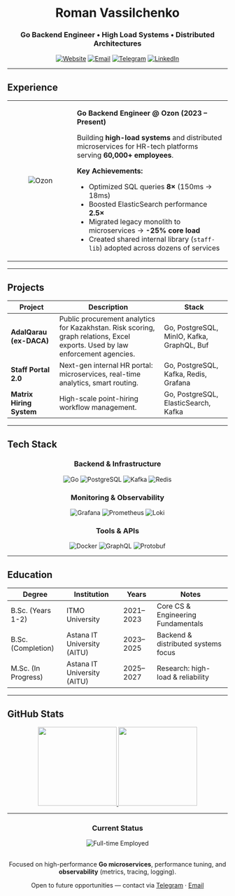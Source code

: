 <div align="center">

# Roman Vassilchenko

### Go Backend Engineer • High Load Systems • Distributed Architectures

[![Website](https://img.shields.io/badge/Website-romanv.dev-00ADD8?style=for-the-badge&logoColor=white)](https://romanv.dev)
[![Email](https://img.shields.io/badge/Email-Contact-EA4335?style=for-the-badge&logoColor=white)](mailto:roman.vassilchenko.work@gmail.com)
[![Telegram](https://img.shields.io/badge/Telegram-@Roman__Vassilchenko-26A5E4?style=for-the-badge&logoColor=white)](https://t.me/Roman_Vassilchenko)
[![LinkedIn](https://img.shields.io/badge/LinkedIn-rovassilchenko-0A66C2?style=for-the-badge&logoColor=white)](https://www.linkedin.com/in/rovassilchenko/)

</div>

---

## Experience

<table>
<tr>
<td width="30%" align="center">
<img src="https://img.shields.io/badge/Go_Developer-Ozon-00ADD8?style=for-the-badge&logo=go&logoColor=white" alt="Ozon">
</td>
<td width="70%">

**Go Backend Engineer @ Ozon (2023 – Present)**

Building **high-load systems** and distributed microservices for HR-tech platforms serving **60,000+ employees**.

**Key Achievements:**

- Optimized SQL queries **8×** (150ms → 18ms)
- Boosted ElasticSearch performance **2.5×**
- Migrated legacy monolith to microservices → **-25% core load**
- Created shared internal library (`staff-lib`) adopted across dozens of services

</td>
</tr>
</table>

---

## Projects

| Project | Description | Stack |
|----------|-------------|-------|
| **AdalQarau (ex-DACA)** | Public procurement analytics for Kazakhstan. Risk scoring, graph relations, Excel exports. Used by law enforcement agencies. | Go, PostgreSQL, MinIO, Kafka, GraphQL, Buf |
| **Staff Portal 2.0** | Next-gen internal HR portal: microservices, real-time analytics, smart routing. | Go, PostgreSQL, Kafka, Redis, Grafana |
| **Matrix Hiring System** | High-scale point-hiring workflow management. | Go, PostgreSQL, ElasticSearch, Kafka |

---

## Tech Stack

<div align="center">

### Backend & Infrastructure

![Go](https://img.shields.io/badge/Go-00ADD8?style=for-the-badge&logo=go&logoColor=white)
![PostgreSQL](https://img.shields.io/badge/PostgreSQL-336791?style=for-the-badge&logo=postgresql&logoColor=white)
![Kafka](https://img.shields.io/badge/Apache_Kafka-231F20?style=for-the-badge&logo=apache-kafka&logoColor=white)
![Redis](https://img.shields.io/badge/Redis-DC382D?style=for-the-badge&logo=redis&logoColor=white)

### Monitoring & Observability

![Grafana](https://img.shields.io/badge/Grafana-F46800?style=for-the-badge&logo=grafana&logoColor=white)
![Prometheus](https://img.shields.io/badge/Prometheus-E6522C?style=for-the-badge&logo=prometheus&logoColor=white)
![Loki](https://img.shields.io/badge/Loki-00B74A?style=for-the-badge&logo=grafana&logoColor=white)

### Tools & APIs

![Docker](https://img.shields.io/badge/Docker-2496ED?style=for-the-badge&logo=docker&logoColor=white)
![GraphQL](https://img.shields.io/badge/GraphQL-E10098?style=for-the-badge&logo=graphql&logoColor=white)
![Protobuf](https://img.shields.io/badge/Protobuf-FFCA28?style=for-the-badge&logo=google&logoColor=white)

</div>

---

## Education

| Degree | Institution | Years | Notes |
|--------|-------------|-------|-------|
| B.Sc. (Years 1-2) | ITMO University | 2021–2023 | Core CS & Engineering Fundamentals |
| B.Sc. (Completion) | Astana IT University (AITU) | 2023–2025 | Backend & distributed systems focus |
| M.Sc. (In Progress) | Astana IT University (AITU) | 2025–2027 | Research: high-load & reliability |

---

## GitHub Stats

<div align="center">

<a href="https://github.com/RomanVassilchenko">
  <img height="180em" src="https://github-readme-stats.vercel.app/api?username=RomanVassilchenko&show_icons=true&theme=default&count_private=true&hide_border=true&hide_title=true" />
  <img height="180em" src="https://github-readme-streak-stats.herokuapp.com/?user=RomanVassilchenko&hide_border=true&theme=default" />
</a>

</div>

---

<div align="center">

### Current Status

<img src="https://img.shields.io/badge/Status-Full--time_Employed-0A66C2?style=for-the-badge" alt="Full-time Employed">
<br><br>

Focused on high-performance **Go microservices**, performance tuning, and **observability** (metrics, tracing, logging).

Open to future opportunities — contact via <a href="https://t.me/Roman_Vassilchenko">Telegram</a> · <a href="mailto:roman.vassilchenko.work@gmail.com">Email</a>

</div>
